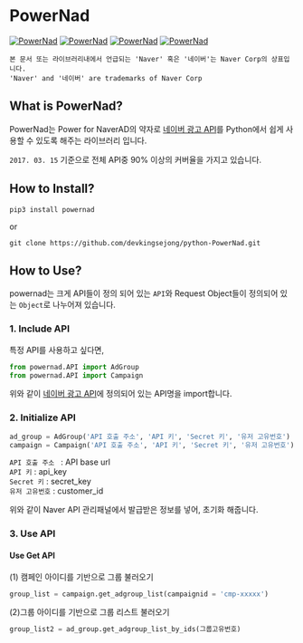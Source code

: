 # PowerNad

[![PowerNad](https://img.shields.io/badge/python-3.4%2C%203.5%2C%203.6-blue.svg)]()
[![PowerNad](https://img.shields.io/vso/build/larsbrinkhoff/953a34b9-5966-4923-a48a-c41874cfb5f5/1.svg)]()
[![PowerNad](https://img.shields.io/badge/pypi-v0.01-orange.svg)]()
[![PowerNad](https://img.shields.io/npm/l/express.svg)]()

``` 본 문서 또는 라이브러리내에서 언급되는 'Naver' 혹은 '네이버'는 Naver Corp의 상표입니다. ``` <br /> 
``` 'Naver' and '네이버' are trademarks of Naver Corp ``` <br /> 
## What is PowerNad?

PowerNad는 Power for NaverAD의 약자로 [네이버 광고 API](http://naver.github.io/searchad-apidoc/#/guides)를 Python에서 쉽게 사용할 수 있도록 해주는 라이브러리 입니다.

``` 2017. 03. 15 ``` 기준으로 전체 API중 90% 이상의 커버율을 가지고 있습니다. 

## How to Install?

``` pip3 install powernad ``` <br />

or <br />

```git clone https://github.com/devkingsejong/python-PowerNad.git ```

## How to Use?

powernad는 크게 API들이 정의 되어 있는 ```API```와 Request Object들이 정의되어 있는 ```Object```로 나누어져 있습니다.

### 1. Include API

특정 API를 사용하고 싶다면,

```python
from powernad.API import AdGroup
from powernad.API import Campaign
```
위와 같이 [네이버 광고 API](http://naver.github.io/searchad-apidoc/#/guides)에 정의되어 있는 API명을 import합니다.

### 2. Initialize API

```python
ad_group = AdGroup('API 호출 주소', 'API 키', 'Secret 키', '유저 고유번호')
campaign = Campaign('API 호출 주소', 'API 키', 'Secret 키', '유저 고유번호')
```
```API 호출 주소 ``` : API base url <br />
```API 키``` : api_key <br />
```Secret 키``` : secret_key <br />
```유저 고유번호``` : customer_id <br />

위와 같이 Naver API 관리패널에서 발급받은 정보를 넣어, 초기화 해줍니다.

### 3. Use API

#### Use Get API

(1) 캠페인 아이디를 기반으로 그룹 불러오기

```python
group_list = campaign.get_adgroup_list(campaignid = 'cmp-xxxxx')
```

(2)그룹 아이디를 기반으로 그룹 리스트 불러오기
```python
group_list2 = ad_group.get_adgroup_list_by_ids(그룹고유번호)
```
